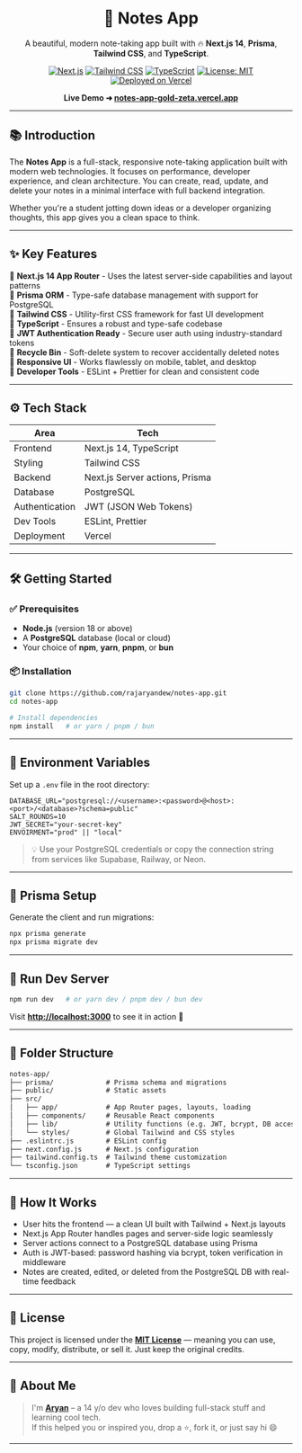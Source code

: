 <div align="center">

# 📝 Notes App

A beautiful, modern note-taking app built with 🔥 **Next.js 14**, **Prisma**, **Tailwind CSS**, and **TypeScript**.

[![Next.js](https://img.shields.io/badge/Next.js-14-black?logo=next.js)](https://nextjs.org)
[![Tailwind CSS](https://img.shields.io/badge/TailwindCSS-3.x-38B2AC?logo=tailwindcss)](https://tailwindcss.com)
[![TypeScript](https://img.shields.io/badge/TypeScript-5.x-3178C6?logo=typescript)](https://www.typescriptlang.org)
[![License: MIT](https://img.shields.io/badge/License-MIT-yellow.svg)](./LICENSE)
[![Deployed on Vercel](https://img.shields.io/badge/Deployed-Vercel-black?logo=vercel)](https://vercel.com)

**Live Demo ➜ [notes-app-gold-zeta.vercel.app](https://notes-app-gold-zeta.vercel.app)**

</div>

---

## 📚 Introduction

The **Notes App** is a full-stack, responsive note-taking application built with modern web technologies. It focuses on performance, developer experience, and clean architecture. You can create, read, update, and delete your notes in a minimal interface with full backend integration.

Whether you're a student jotting down ideas or a developer organizing thoughts, this app gives you a clean space to think.

---

## ✨ Key Features

🔹 **Next.js 14 App Router** - Uses the latest server-side capabilities and layout patterns  
🔹 **Prisma ORM** - Type-safe database management with support for PostgreSQL  
🔹 **Tailwind CSS** - Utility-first CSS framework for fast UI development  
🔹 **TypeScript** - Ensures a robust and type-safe codebase  
🔹 **JWT Authentication Ready** - Secure user auth using industry-standard tokens  
🔹 **Recycle Bin** - Soft-delete system to recover accidentally deleted notes  
🔹 **Responsive UI** - Works flawlessly on mobile, tablet, and desktop  
🔹 **Developer Tools** - ESLint + Prettier for clean and consistent code

---

## ⚙️ Tech Stack

| Area            | Tech                             |
|-----------------|----------------------------------|
| Frontend        | Next.js 14, TypeScript           |
| Styling         | Tailwind CSS                     |
| Backend         | Next.js Server actions, Prisma   |
| Database        | PostgreSQL                       |
| Authentication  | JWT (JSON Web Tokens)            |
| Dev Tools       | ESLint, Prettier                 |
| Deployment      | Vercel                           |

---

## 🛠️ Getting Started

### ✅ Prerequisites

- **Node.js** (version 18 or above)
- A **PostgreSQL** database (local or cloud)
- Your choice of **npm**, **yarn**, **pnpm**, or **bun**

### 📦 Installation

```bash
git clone https://github.com/rajaryandew/notes-app.git
cd notes-app

# Install dependencies
npm install   # or yarn / pnpm / bun
```

---

## 🔐 Environment Variables

Set up a `.env` file in the root directory:

```env
DATABASE_URL="postgresql://<username>:<password>@<host>:<port>/<database>?schema=public"
SALT_ROUNDS=10
JWT_SECRET="your-secret-key"
ENVOIRMENT="prod" || "local"
```

> 💡 Use your PostgreSQL credentials or copy the connection string from services like Supabase, Railway, or Neon.

---

## 🧬 Prisma Setup

Generate the client and run migrations:

```bash
npx prisma generate
npx prisma migrate dev
```

---

## 🔧 Run Dev Server

```bash
npm run dev   # or yarn dev / pnpm dev / bun dev
```

Visit **[http://localhost:3000](http://localhost:3000)** to see it in action 🚀

---

## 📁 Folder Structure

```txt
notes-app/
├── prisma/             # Prisma schema and migrations
├── public/             # Static assets
├── src/
│   ├── app/            # App Router pages, layouts, loading
│   ├── components/     # Reusable React components
│   ├── lib/            # Utility functions (e.g. JWT, bcrypt, DB access)
│   └── styles/         # Global Tailwind and CSS styles
├── .eslintrc.js        # ESLint config
├── next.config.js      # Next.js configuration
├── tailwind.config.ts  # Tailwind theme customization
└── tsconfig.json       # TypeScript settings
```

---

## 🧠 How It Works

- User hits the frontend — a clean UI built with Tailwind + Next.js layouts  
- Next.js App Router handles pages and server-side logic seamlessly  
- Server actions connect to a PostgreSQL database using Prisma  
- Auth is JWT-based: password hashing via bcrypt, token verification in middleware  
- Notes are created, edited, or deleted from the PostgreSQL DB with real-time feedback

---

## 🪪 License

This project is licensed under the **[MIT License](./LICENSE)** — meaning you can use, copy, modify, distribute, or sell it. Just keep the original credits.  

---

## 💬 About Me

> I'm **[Aryan](https://github.com/rajaryandew)** – a 14 y/o dev who loves building full-stack stuff and learning cool tech.  
> If this helped you or inspired you, drop a ⭐, fork it, or just say hi 😄

---
